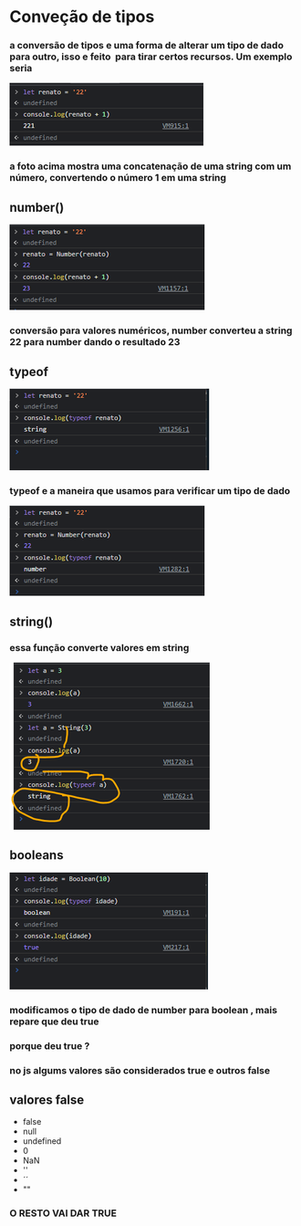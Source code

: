 # Conveção de tipos
### a conversão de tipos e uma forma de alterar um tipo de dado para outro, isso e feito  para tirar certos recursos. Um exemplo seria 
![foto](12-Converção-de-tipos\concatenação.png)
### a foto acima mostra uma concatenação de uma string com um número, convertendo o número 1 em uma string 

## number()
![foto](12-Converção-de-tipos/number.png)
### conversão para valores numéricos, number converteu a string 22 para number dando o resultado 23
## typeof
![foto](12-Converção-de-tipos/typeof%201.png)
### typeof e a maneira que usamos para verificar um tipo de dado

![foto](12-Converção-de-tipos/typeof%202.png)
## string()
### essa função converte valores em string
![foto](./12-Converção-de-tipos/vmos.png)
## booleans
![foto](12-Converção-de-tipos/boolean.png)
### modificamos o tipo de dado de number para boolean , mais repare que deu true
### porque deu true ?
### no js algums valores são considerados true e outros false 
## valores false
* false
* null
* undefined
* 0
* NaN
* ''
* ´´
* ""
### O RESTO VAI DAR TRUE